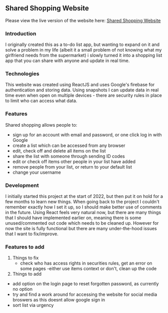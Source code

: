 ## Shared Shopping Website

Please view the live version of the website here: [Shared Shopping Website](https://shared-shopping.com/)

### Introduction

I originally created this as a to-do list app, but wanting to expand on it and solve a problem in my life (albeit it a small problem of not knowing what my girlfriend needs from the supermarket) i slowly turned it into a shopping list app that you can share with anyone and update in real time.

### Technologies

This website was created using ReactJS and uses Google's firebase for authentication and storing data. Using snapshots I can update data in real time even when open on multiple devices - there are security rules in place to limit who can access what data.

### Features

Shared shopping allows people to:
- sign up for an account with email and password, or one click log in with Google
- create a list which can be accessed from any browser
- edit, check off and delete all items on the list
- share the list with someone through sending ID codes
- edit or check off items other people in your list have added
- remove people from your list, or return to your default list
- change your username


### Development

I initially started this project at the start of 2022, but then put it on hold for a few months to learn new things. When going back to the project I couldn't remember exactly how I set it up, so I should make better use of comments in the future. Using React feels very natural now, but there are many things that I should have implemented earlier on, meaning there is some unused/commented out code which needs to be cleaned up. However for now the site is fully functional but there are many under-the-hood issues that I want to fix/improve.


### Features to add

1. Things to fix
   - check who has access rights in securities rules, get an error on some pages
   -either use items context or don't, clean up the code
2. Things to add
  - add option on the login page to reset forgotten password, as currently no option
  - try and find a work around for accessing the website for social media broswers as this doesnt allow google sign in
  - sort list via urgency
